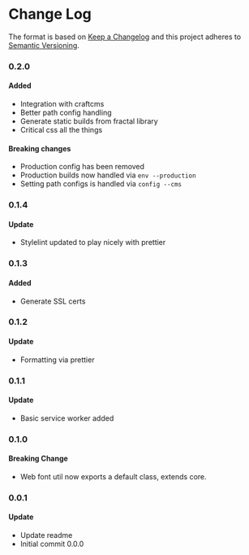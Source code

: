 # Change Log

The format is based on [Keep a Changelog](http://keepachangelog.com/)
and this project adheres to [Semantic Versioning](http://semver.org/).

### 0.2.0

#### Added

- Integration with craftcms
- Better path config handling
- Generate static builds from fractal library
- Critical css all the things

#### Breaking changes

- Production config has been removed
- Production builds now handled via `env --production`
- Setting path configs is handled via `config --cms`

### 0.1.4

#### Update

- Stylelint updated to play nicely with prettier

### 0.1.3

#### Added

- Generate SSL certs

### 0.1.2

#### Update

- Formatting via prettier

### 0.1.1

#### Update

- Basic service worker added

### 0.1.0

#### Breaking Change

- Web font util now exports a default class, extends core. 

### 0.0.1

#### Update

- Update readme
- Initial commit 0.0.0
